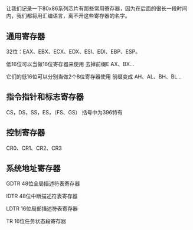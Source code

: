 #
让我们记录一下80x86系列芯片有那些常用寄存器，因为在后面的很长一段时间内，我们都将用汇编语言，离不开这些寄存器的名字。

## 通用寄存器
32位：EAX、EBX、ECX、EDX、ESI、EDI、EBP、ESP。

低16位可以当做16位寄存器来使用 去掉前缀E AX、BX...

它们的低16位可以分别当做2个8位寄存器使用 前缀变成 AH、AL、BH、BL...

## 指令指针和标志寄存器
CS，DS，SS，ES，（FS、GS）
括号中为396特有

## 控制寄存器
CR0、CR1、CR2、CR3

## 系统地址寄存器
GDTR 48位全局描述符表寄存器

IDTR 48位中断描述符表寄存器

LDTR 16位局部描述符表寄存器

TR 16位任务状态段寄存器
